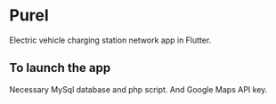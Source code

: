 # Purel

Electric vehicle charging station network app in Flutter.

## To launch the app

Necessary MySql database and php script.
And Google Maps API key.
